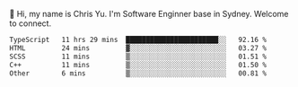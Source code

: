 👋 Hi, my name is Chris Yu. I'm Software Enginner base in Sydney. Welcome to connect.

<!--START_SECTION:waka-->

```txt
TypeScript   11 hrs 29 mins  ███████████████████████░░   92.16 %
HTML         24 mins         ▓░░░░░░░░░░░░░░░░░░░░░░░░   03.27 %
SCSS         11 mins         ▒░░░░░░░░░░░░░░░░░░░░░░░░   01.51 %
C++          11 mins         ▒░░░░░░░░░░░░░░░░░░░░░░░░   01.50 %
Other        6 mins          ▒░░░░░░░░░░░░░░░░░░░░░░░░   00.81 %
```

<!--END_SECTION:waka-->
